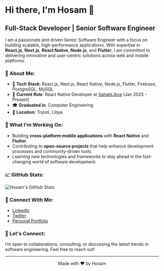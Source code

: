 # Hi there, I'm Hosam 👋

## Full-Stack Developer | Senior Software Engineer

I am a passionate and driven Senior Software Engineer with a focus on building scalable, high-performance applications. With expertise in **React.js**, **Next.js**, **React Native**, **Node.js**, and **Flutter**, I am committed to delivering innovative and user-centric solutions across web and mobile platforms.

### 🚀 About Me:
- 🔧 **Tech Stack**: React.js, Next.js, React Native, Node.js, Flutter, Firebase, PostgreSQL, MySQL
- 💼 **Current Role**: React Native Developer at [SahabLibya](https://www.sahablibya.com) (Jan 2025 - Present)
- 🎓 **Graduated in**: Computer Engineering
- 📍 **Location**: Tripoli, Libya

### 🌱 What I'm Working On:
- Building **cross-platform mobile applications** with **React Native** and **Flutter**.
- Contributing to **open-source projects** that help enhance development processes and community-driven tools.
- Learning new technologies and frameworks to stay ahead in the fast-changing world of software development.

### 📈 GitHub Stats:

![Hosam's GitHub Stats](https://github-readme-stats.vercel.app/api?username=HOSAMALHAMWI&show_icons=true&hide_title=true&count_private=true&hide=prs)

### 🔗 Connect With Me:
- [LinkedIn](https://www.linkedin.com/in/hosamalhamwi) 
- [Twitter](#)
- [Personal Portfolio](#)

### 💬 Let's Connect:
I’m open to collaborations, consulting, or discussing the latest trends in software engineering. Feel free to reach out!

---

<p align="center">Made with ❤️ by Hosam</p>
